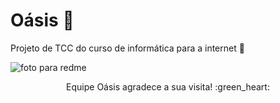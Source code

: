 # Oásis :seedling:  
Projeto de TCC do curso de informática para a internet :green_heart:

![foto para redme](https://github.com/Nicole-Marinho-Espindola/Oasis/assets/111541571/cb86f346-2fae-4a87-9238-d7b599f4234a)

<div align="center">Equipe Oásis agradece a sua visita! :green_heart:</div>

